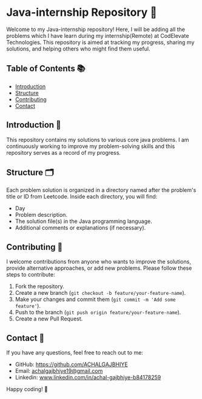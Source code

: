 # Java-internship Repository 🚀

Welcome to my Java-internship repository! Here, I will be adding all the problems which I have learn during my internship(Remote) at CodElevate Technologies. This repository is aimed at tracking my progress, sharing my solutions, and helping others who might find them useful.

## Table of Contents 📚

- [Introduction](#introduction)
- [Structure](#structure)
- [Contributing](#contributing)
- [Contact](#contact)

## Introduction 🌟

This repository contains my solutions to various core java problems. I am continuously working to improve my problem-solving skills and this repository serves as a record of my progress.

## Structure 🗂️

Each problem solution is organized in a directory named after the problem's title or ID from Leetcode. Inside each directory, you will find:

- Day 
- Problem description.
- The solution file(s) in the Java programming language.
- Additional comments or explanations (if necessary).

## Contributing 🤝

I welcome contributions from anyone who wants to improve the solutions, provide alternative approaches, or add new problems. Please follow these steps to contribute:

1. Fork the repository.
2. Create a new branch (`git checkout -b feature/your-feature-name`).
3. Make your changes and commit them (`git commit -m 'Add some feature'`).
4. Push to the branch (`git push origin feature/your-feature-name`).
5. Create a new Pull Request.

## Contact 📧

If you have any questions, feel free to reach out to me:

- GitHub: https://github.com/ACHALGAJBHIYE
- Email: achalgajbhiye19@gmail.com
- Linkedin: www.linkedin.com/in/achal-gajbhiye-b84178259

Happy coding! 🎉
